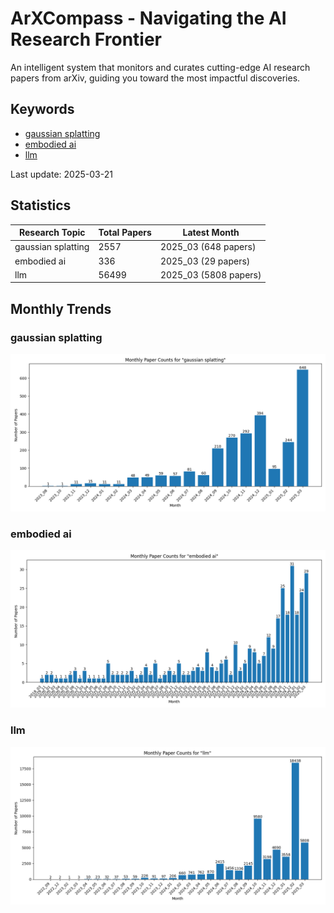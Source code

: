 # ArXCompass - Navigating the AI Research Frontier
An intelligent system that monitors and curates cutting-edge AI research papers from arXiv, guiding you toward the most impactful discoveries.

## Keywords

- [gaussian splatting](gaussian_splatting/)
- [embodied ai](embodied_ai/)
- [llm](llm/)

Last update: 2025-03-21

## Statistics

| Research Topic | Total Papers | Latest Month |
| --- | --- | --- |
| gaussian splatting | 2557 | 2025_03 (648 papers) |
| embodied ai | 336 | 2025_03 (29 papers) |
| llm | 56499 | 2025_03 (5808 papers) |

## Monthly Trends

### gaussian splatting

![Monthly Paper Counts for gaussian splatting](gaussian_splatting/monthly_stats.png)

### embodied ai

![Monthly Paper Counts for embodied ai](embodied_ai/monthly_stats.png)

### llm

![Monthly Paper Counts for llm](llm/monthly_stats.png)

